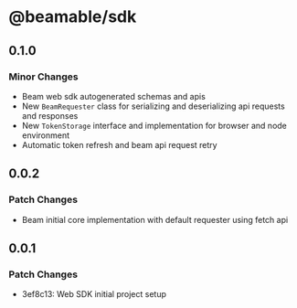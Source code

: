 # @beamable/sdk

## 0.1.0

### Minor Changes

- Beam web sdk autogenerated schemas and apis
- New `BeamRequester` class for serializing and deserializing api requests and responses
- New `TokenStorage` interface and implementation for browser and node environment
- Automatic token refresh and beam api request retry

## 0.0.2

### Patch Changes

- Beam initial core implementation with default requester using fetch api

## 0.0.1

### Patch Changes

- 3ef8c13: Web SDK initial project setup
